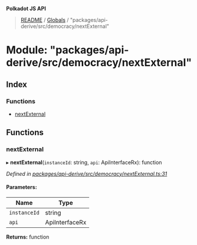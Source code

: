 **Polkadot JS API**

> [README](../README.md) / [Globals](../globals.md) / "packages/api-derive/src/democracy/nextExternal"

# Module: "packages/api-derive/src/democracy/nextExternal"

## Index

### Functions

* [nextExternal](_packages_api_derive_src_democracy_nextexternal_.md#nextexternal)

## Functions

### nextExternal

▸ **nextExternal**(`instanceId`: string, `api`: ApiInterfaceRx): function

*Defined in [packages/api-derive/src/democracy/nextExternal.ts:31](https://github.com/polkadot-js/api/blob/73ffb034d/packages/api-derive/src/democracy/nextExternal.ts#L31)*

#### Parameters:

Name | Type |
------ | ------ |
`instanceId` | string |
`api` | ApiInterfaceRx |

**Returns:** function
